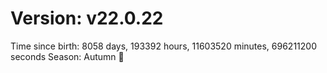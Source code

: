 # Version: v22.0.22
Time since birth: 8058 days, 193392 hours, 11603520 minutes, 696211200 seconds
Season: Autumn 🍁
